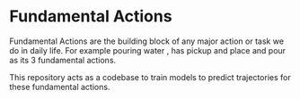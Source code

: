 # Fundamental Actions

Fundamental Actions are the building block of any major action or task we do in daily life. For example pouring water , has pickup and place and pour as its 3 fundamental actions.

This repository acts as a codebase to train models to predict trajectories for these fundamental actions.